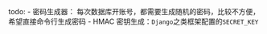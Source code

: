 todo:
    - 密码生成器： 每次数据库开账号，都需要生成随机的密码，比较不方便，希望直接命令行生成密码
    - HMAC 密钥生成：`Django`之类框架配置的`SECRET_KEY`
